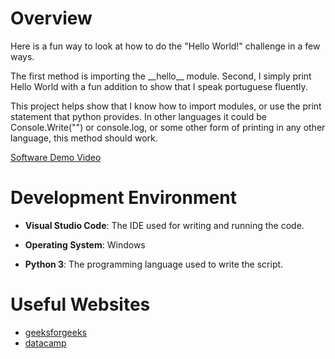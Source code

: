 # Overview

Here is a fun way to look at how to do the "Hello World!" challenge in a few ways. 

The first method is importing the \_\_hello\_\_ module. Second, I simply print Hello World with a fun addition to show that I speak portuguese fluently.

This project helps show that I know how to import modules, or use the print statement that python provides. In other languages it could be Console.Write("") or console.log, or some other form of printing in any other language, this method should work.

[Software Demo Video](http://youtube.link.goes.here)

# Development Environment

- **Visual Studio Code**: The IDE used for writing and running the code.
- **Operating System**: Windows

- **Python 3**: The programming language used to write the script.

# Useful Websites

* [geeksforgeeks](https://www.geeksforgeeks.org/python-program-to-print-hello-world/)
* [datacamp](https://www.datacamp.com/tutorial/python-hello-world-a-beginners-guide-to-programming)
